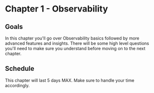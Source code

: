 # Chapter 1 - Observability

## Goals

In this chapter you'll go over Observability basics followed by more advanced features and insights.
There will be some high level questions you'll need to make sure you understand before moving on to the next chapter.

## Schedule

This chapter will last 5 days MAX.
Make sure to handle your time accordingly.
